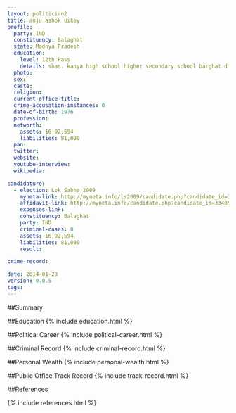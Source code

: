 ```yaml
---
layout: politician2
title: anju ashok uikey
profile: 
  party: IND
  constituency: Balaghat
  state: Madhya Pradesh
  education: 
    level: 12th Pass
    details: shas. kanya high school higher secondary school barghat dist jivani
  photo: 
  sex: 
  caste: 
  religion: 
  current-office-title: 
  crime-accusation-instances: 0
  date-of-birth: 1976
  profession: 
  networth: 
    assets: 16,92,594
    liabilities: 81,000
  pan: 
  twitter: 
  website: 
  youtube-interview: 
  wikipedia: 

candidature: 
  - election: Lok Sabha 2009
    myneta-link: http://myneta.info/ls2009/candidate.php?candidate_id=3340
    affidavit-link: http://myneta.info/candidate.php?candidate_id=3340&scan=original
    expenses-link: 
    constituency: Balaghat 
    party: IND
    criminal-cases: 0
    assets: 16,92,594
    liabilities: 81,000
    result:  

crime-record: 

date: 2014-01-28
version: 0.0.5
tags: 
---
```

##Summary


##Education
{% include education.html %}


##Political Career
{% include political-career.html %}


##Criminal Record
{% include criminal-record.html %}


##Personal Wealth
{% include personal-wealth.html %}


##Public Office Track Record
{% include track-record.html %}


##References


{% include references.html %}